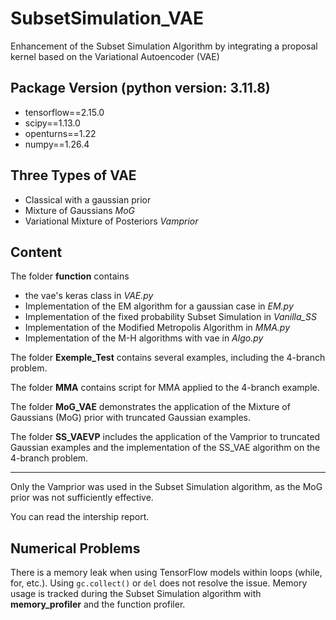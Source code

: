 # SubsetSimulation_VAE
Enhancement of the Subset Simulation Algorithm by integrating a proposal kernel based on the Variational Autoencoder (VAE)

## Package Version (python version: 3.11.8)    
- tensorflow==2.15.0
- scipy==1.13.0
- openturns==1.22
- numpy==1.26.4

## Three Types of VAE
- Classical with a gaussian prior
- Mixture of Gaussians *MoG*
- Variational Mixture of Posteriors *Vamprior*

## Content  
The folder **function** contains  
- the vae's keras class in *VAE.py*  
- Implementation of the EM algorithm for a gaussian case in *EM.py*
- Implementation of the fixed probability Subset Simulation in *Vanilla_SS*  
- Implementation of the Modified Metropolis Algorithm in *MMA.py*
- Implementation of the M-H algorithms with vae in *Algo.py*

The folder **Exemple_Test** contains several examples, including the 4-branch problem.

The folder **MMA** contains script for MMA applied to the 4-branch example.

The folder **MoG_VAE** demonstrates the application of the Mixture of Gaussians (MoG) prior with truncated Gaussian examples.

The folder **SS_VAEVP** includes the application of the Vamprior to truncated Gaussian examples and the implementation of the SS_VAE algorithm on the 4-branch problem. 

-------------------------------------------------------------------------------------
Only the Vamprior was used in the Subset Simulation algorithm, as the MoG prior was not sufficiently effective.   

You can read the intership report. 

## Numerical Problems  
There is a memory leak when using TensorFlow models within loops (while, for, etc.).
Using `gc.collect()` or `del` does not resolve the issue.
Memory usage is tracked during the Subset Simulation algorithm with **memory_profiler** and the function profiler. 

  


